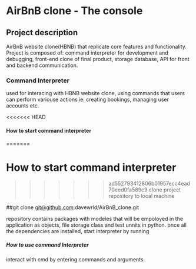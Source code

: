 # AirBnB clone - The console

## Project description
AirBnB website clone(HBNB) that replicate core features and functionality. Project is composed of: command interpreter for development and debugging, front-end clone of final product, storage database, API for front and backend communication.

### Command Interpreter
used for interacing  with HBNB website clone, using commands that users can perform variouse actions ie: creating bookings, managing user accounts etc.

<<<<<<< HEAD
#### How to start command interpreter
=======
# How to start command interpreter
>>>>>>> ad552793412806b01957ecc4ead70eed0fa589c9
clone project repository to local machine

##git clone git@github.com:davewrld/AirBnB_clone.git

repository contains packages with modeles that will be empoloyed in the application as objects, file storage class and test unnits in python.
once all the dependencies are installed, start interpreter by running

##### How to use command Interpreter 
interact with cmd by entering commands and arguments.

